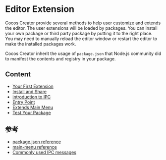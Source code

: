 # Editor Extension

Cocos Creator provide several methods to help user customize and extends the editor. The user extensions will be loaded by packages. You can install your own package or third party package by putting it to the right place. You may need to manually reload the editor window or restart the editor to make the installed packages work.

Cocos Creator inherit the usage of `package.json` that Node.js community did to manifest the contents and registry in your package.

## Content

 - [Your First Extension](your-first-extension.md)
 - [Install and Share](install-and-share.md)
 - [introduction to IPC](introduction-to-ipc.md)
 - [Entry Point](entry-point.md)
 - [Extends Main Menu](extends-main-menu.md)
 - [Test Your Package](test-your-package.md)

## 参考

 - [package.json reference](reference/package-json-reference.md)
 - [main-menu reference](reference/main-menu-reference.md)
 - [Commonly used IPC messages](reference/ipc-reference.mdipc-reference.md)
